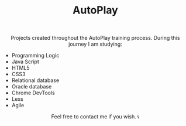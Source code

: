 <h1 align="center">AutoPlay</h1>
<br>
<p align="center">Projects created throughout the AutoPlay training process. 
During this journey I am studying:</p>

<ul>
    <li>Programming Logic</li>
    <li>Java Script</li>
    <li>HTML5</li>
    <li>CSS3</li>
    <li>Relational database</li>
    <li>Oracle database</li> 
    <li>Chrome DevTools</li>
    <li>Less</li>
    <li>Agile</li> 
</ul>

<p align="center">Feel free to contact me if you wish. &#128222</p>
